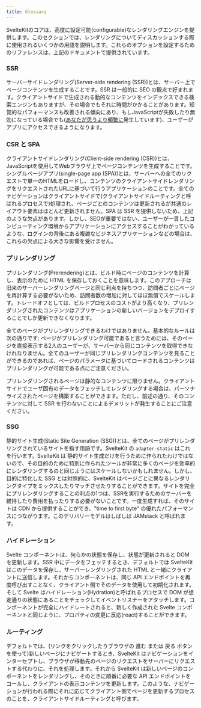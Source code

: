 ```yaml
---
title: Glossary
---
```


SvelteKitのコアは、高度に設定可能(configurable)なレンダリングエンジンを提供します。このセクションでは、レンダリングについてディスカッションする際に使用されるいくつかの用語を説明します。これらのオプションを設定するためのリファレンスは、上記のドキュメントで提供されています。

### SSR

サーバーサイドレンダリング(Server-side rendering (SSR))とは、サーバー上でページコンテンツを生成することです。SSR は一般的に SEO の観点で好まれます。クライアントサイドで生成される動的なコンテンツをインデックスできる検索エンジンもありますが、その場合でもそれに時間がかかることがあります。知覚的なパフォーマンスも改善される傾向にあり、もしJavaScriptが失敗したり無効になっている場合でも([あなたが思うより頻繁に](https://kryogenix.org/code/browser/everyonehasjs.html)発生しています)、ユーザーがアプリにアクセスできるようになります。

### CSR と SPA

クライアントサイドレンダリング(Client-side rendering (CSR))とは、JavaScriptを使用してWebブラウザ上でページコンテンツを生成することです。シングルページアプリ(single-page app (SPA))とは、サーバーへの全てのリクエストで単一のHTMLをロードし、コンテンツのクライアントサイドレンダリングをリクエストされたURLに基づいて行うアプリケーションのことです。全てのナビゲーションはクライアントサイドで(クライアントサイドルーティングと呼ばれるプロセスで)処理され、ページごとのコンテンツは更新されるが共通のレイアウト要素はほとんど更新されません。SPA は SSR を提供しないため、上記のような欠点があります。しかし、SEOが重要ではない、ユーザーが一貫したコンピューティング環境からアプリケーションにアクセスすることがわかっているような、ログインの背後にある複雑なビジネスアプリケーションなどの場合は、これらの欠点による大きな影響を受けません。

### プリレンダリング

プリレンダリング(Prerendering)とは、ビルド時にページのコンテンツを計算し、表示のために HTML を保存しておくことを意味します。このアプローチは旧来のサーバーレンダリングページと同じ利点を持ちつつ、訪問者ごとにページを再計算する必要がないため、訪問者数の増加に対してほぼ無償でスケールします。トレードオフとしては、ビルドプロセスのコストがより高くなり、プリレンダリングされたコンテンツはアプリケーションの新しいバージョンをデプロイすることでしか更新できなくなります。

全てのページがプリレンダリングできるわけではありません。基本的なルールは次の通りです: ページがプリレンダリング可能であると言うためには、そのページを直接表示する2人のユーザーが、サーバーから同じコンテンツを取得できなけれなりません。全てのユーザーが同じプリレンダリングコンテンツを見ることができるのであれば、ページのパラメータに基づいてロードされるコンテンツはプリレンダリングが可能である点にご注意ください。

プリレンダリングされるページは静的なコンテンツに限りません。クライアントサイドでユーザ固有のデータをフェッチしてレンダリングする場合は、パーソナライズされたページを構築することができます。ただし、前述の通り、そのコンテンツに対して SSR を行わないことによるデメリットが発生することにご注意ください。

### SSG

静的サイト生成(Static Site Generation (SSG))とは、全てのページがプリレンダリングされているサイトを指す用語です。SvelteKit の `adapter-static` はこれを行います。SvelteKit は 静的サイト生成だけを行うために作られたわけではないので、その目的のために特別に作られたツールが非常に多くのページを効率的にレンダリングするのと同じようにはスケールしないかもしれません。しかし、目的に特化した SSG とは対照的に、SvelteKit はページごとに異なるレンダリングタイプをミックスしたりマッチさせたりすることができます。サイトを完全にプリレンダリングすることの利点の1つは、SSRを実行するためのサーバーを維持したり費用を払ったりする必要がないことです。一度生成すれば、そのサイトは CDN から提供することができ、"time to first byte" の優れたパフォーマンスにつながります。このデリバリーモデルはしばしば JAMstack と呼ばれます。

### ハイドレーション

Svelte コンポーネントは、何らかの状態を保存し、状態が更新されると DOM を更新します。SSR 中にデータをフェッチするとき、デフォルトでは SvelteKit はこのデータを保存し、サーバーレンダリングされた HTML と一緒にクライアントに送信します。それからコンポーネントは、同じ API エンドポイントを再度呼び出すことなく、クライアント側でそのデータを使用して初期化されます。そして Svelte はハイドレーション(Hydration)と呼ばれるプロセスで DOM が想定通りの状態にあることをチェックしてイベントリスナーをアタッチします。コンポーネントが完全にハイドレートされると、新しく作成された Svelte コンポーネントと同じように、プロパティの変更に反応(react)することができます。

### ルーティング

デフォルトでは、(リンクをクリックしたりブラウザの 進む または 戻る ボタンを使って)新しいページにナビゲートするとき、SvelteKit はナビゲーションをインターセプトし、ブラウザが移動先のページのリクエストをサーバーにリクエストする代わりに、それを処理します。それから SvelteKit は新しいページのコンポーネントをレンダリングし、そのときに順番に必要な API エンドポイントをコールし、クライアントの表示コンテンツを更新します。このような、ナビゲーションが行われる際にそれに応じてクライアント側でページを更新するプロセスのことを、クライアントサイドルーティングと呼びます。
